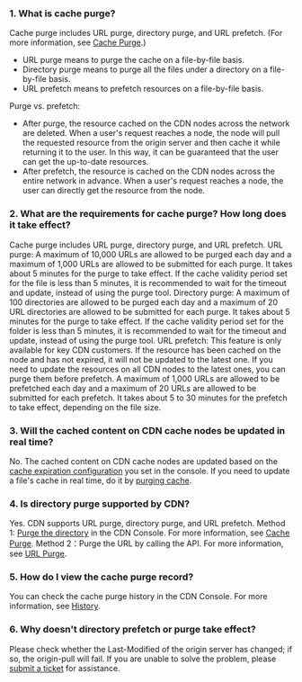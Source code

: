 ### 1. What is cache purge?
Cache purge includes URL purge, directory purge, and URL prefetch. (For more information, see [Cache Purge](https://intl.cloud.tencent.com/document/product/228/6299).)
- URL purge means to purge the cache on a file-by-file basis.
- Directory purge means to purge all the files under a directory on a file-by-file basis.
- URL prefetch means to prefetch resources on a file-by-file basis.

Purge vs. prefetch:
- After purge, the resource cached on the CDN nodes across the network are deleted. When a user's request reaches a node, the node will pull the requested resource from the origin server and then cache it while returning it to the user. In this way, it can be guaranteed that the user can get the up-to-date resources.
- After prefetch, the resource is cached on the CDN nodes across the entire network in advance. When a user's request reaches a node, the user can directly get the resource from the node.

### 2. What are the requirements for cache purge? How long does it take effect?
Cache purge includes URL purge, directory purge, and URL prefetch.
URL purge: A maximum of 10,000 URLs are allowed to be purged each day and a maximum of 1,000 URLs are allowed to be submitted for each purge. It takes about 5 minutes for the purge to take effect. If the cache validity period set for the file is less than 5 minutes, it is recommended to wait for the timeout and update, instead of using the purge tool.
Directory purge: A maximum of 100 directories are allowed to be purged each day and a maximum of 20 URL directories are allowed to be submitted for each purge. It takes about 5 minutes for the purge to take effect. If the cache validity period set for the folder is less than 5 minutes, it is recommended to wait for the timeout and update, instead of using the purge tool.
URL prefetch: This feature is only available for key CDN customers. If the resource has been cached on the node and has not expired, it will not be updated to the latest one. If you need to update the resources on all CDN nodes to the latest ones, you can purge them before prefetch. A maximum of 1,000 URLs are allowed to be prefetched each day and a maximum of 20 URLs are allowed to be submitted for each prefetch. It takes about 5 to 30 minutes for the prefetch to take effect, depending on the file size.

### 3. Will the cached content on CDN cache nodes be updated in real time?
No. The cached content on CDN cache nodes are updated based on the [cache expiration configuration](https://intl.cloud.tencent.com/document/product/228/6290) you set in the console. If you need to update a file's cache in real time, do it by [purging cache](https://intl.cloud.tencent.com/document/product/228/6299).

### 4. Is directory purge supported by CDN?
Yes. CDN supports URL purge, directory purge, and URL prefetch.
Method 1: [Purge the directory](https://console.cloud.tencent.com/cdn/refresh) in the CDN Console. For more information, see [Cache Purge](https://intl.cloud.tencent.com/document/product/228/6299).
Method 2：Purge the URL by calling the API. For more information, see [URL Purge](https://intl.cloud.tencent.com/document/product/228/3946).

### 5. How do I view the cache purge record?
You can check the cache purge history in the CDN Console. For more information, see [History](https://intl.cloud.tencent.com/document/product/228/6299#.E6.93.8D.E4.BD.9C.E8.AE.B0.E5.BD.95).

### 6. Why doesn't directory prefetch or purge take effect?
Please check whether the Last-Modified of the origin server has changed; if so, the origin-pull will fail. If you are unable to solve the problem, please [submit a ticket](https://console.cloud.tencent.com/workorder/category) for assistance.